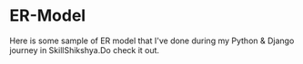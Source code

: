 # ER-Model
Here is some sample of ER model that I've done during my Python &amp; Django journey in SkillShikshya.Do check it out.
